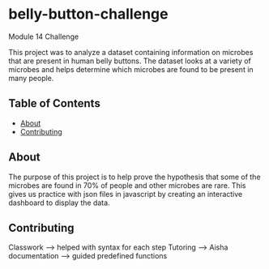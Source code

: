 # belly-button-challenge
Module 14 Challenge

This project was to analyze a dataset containing information on microbes that are present in human belly buttons. The dataset looks at a variety of microbes and helps determine which microbes are found to be present in many people.


## Table of Contents

- [About](#about)
- [Contributing](#contributing)

## About

The purpose of this project is to help prove the hypothesis that some of the microbes are found in 70% of people and other microbes are rare.
This gives us practice with json files in javascript by creating an interactive dashboard to display the data.


## Contributing
Classwork --> helped with syntax for each step
Tutoring --> Aisha 
documentation --> guided predefined functions
